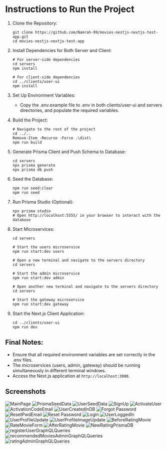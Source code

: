 # Instructions to Run the Project

1. Clone the Repository:

   ```shell
   git clone https://github.com/Namrah-99/movies-nestjs-nextjs-test-app.git
   cd movies-nestjs-nextjs-test-app
   ```

2. Install Dependencies for Both Server and Client:

   ```shell
   # For server-side dependencies
   cd servers
   npm install

   # For client-side dependencies
   cd ../clients/user-ui
   npm install
   ```

3. Set Up Environment Variables:

   - Copy the .env.example file to .env in both clients/user-ui and servers directories, and populate the required variables.

4. Build the Project:

   ```shell
   # Navigate to the root of the project
   cd ../..
   Remove-Item -Recurse -Force .\dist\
   npm run build
   ```

5. Generate Prisma Client and Push Schema to Database:

   ```shell
   cd servers
   npx prisma generate
   npx prisma db push
   ```

6. Seed the Database:

   ```shell
   npm run seed:clear
   npm run seed
   ```

7. Run Prisma Studio (Optional):

   ```shell
   npx prisma studio
   # Open http://localhost:5555/ in your browser to interact with the database
   ```

8. Start Microservices:

   ```shell
   cd servers

   # Start the users microservice
   npm run start:dev users

   # Open a new terminal and navigate to the servers directory
   cd servers

   # Start the admin microservice
   npm run start:dev admin

   # Open another new terminal and navigate to the servers directory
   cd servers

   # Start the gateway microservice
   npm run start:dev gateway
   ```

9. Start the Next.js Client Application:

   ```shell
   cd ../clients/user-ui
   npm run dev
   ```

## Final Notes:

- Ensure that all required environment variables are set correctly in the .env files.
- The microservices (users, admin, gateway) should be running simultaneously in different terminal windows.
- Access the Next.js application at `http://localhost:3000`.

## Screenshots

![MainPage](/readmeImages/mainpage.jpg)
![PrismaSeedData](/readmeImages/seedData.jpg)
![UserSeedData](/readmeImages/userseeddata.jpg)
![SignUp](/readmeImages/signup.jpg)
![ActivateUser](/readmeImages/verifyaccount.jpg)
![ActivationCodeEmail](/readmeImages/activationcodeemail.jpg)
![UserCreatedInDB](/readmeImages/userCreatedInDB.jpg)
![Forgot Password](/readmeImages/forgotpwd.jpg)
![ResetPwdEmail](/readmeImages/resetPwdEmail.jpg)
![Reset Password](/readmeImages/resetPwdForm.jpg)
![Login](/readmeImages/login.jpg)
![UserLoggedIn](/readmeImages/loggedinuserpage.jpg)
![UserProfileUpdate](/readmeImages/updateProfile.jpg)
![UserProfileImageUpdate](/readmeImages/updateprofileImage.jpg)
![BeforeRatingMovie](/readmeImages/beforeRating.jpg)
![RateMovieForm](/readmeImages/rateMovie.jpg)
![AfterRatingMovie](/readmeImages/afterRating.jpg)
![NewRatingPrismaDB](/readmeImages/newRating.jpg)
![registerUserGraphQLQueries](/readmeImages/emailAlreay.jpg)
![recommendedMoviesAdminGraphQLQueries](/readmeImages/adminGraphQLQueries.jpg)
![ratingAdminGraphQLQueries](/readmeImages/adminServiceGraphQLQueries.jpg)
